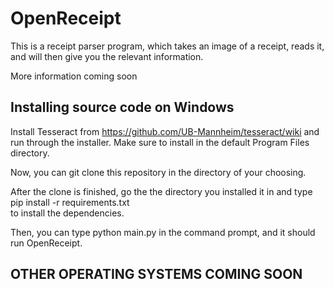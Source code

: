 # OpenReceipt

This is a receipt parser program, which takes an image of a receipt, reads it, and will then give you the relevant information.

More information coming soon

Installing source code on Windows
----------------------------
Install Tesseract from https://github.com/UB-Mannheim/tesseract/wiki and run through the installer.
Make sure to install in the default Program Files directory.

Now, you can git clone this repository in the directory of your choosing.

After the clone is finished, go the the directory you installed it in and type  
pip install -r requirements.txt  
to install the dependencies.

Then, you can type python main.py in the command prompt, and it should run OpenReceipt.

OTHER OPERATING SYSTEMS COMING SOON
----------------------------

